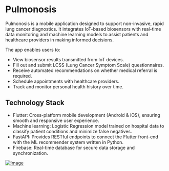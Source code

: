 # Pulmonosis
Pulmonosis is a mobile application designed to support non-invasive, rapid lung cancer diagnostics. It integrates IoT-based biosensors with real-time data monitoring and machine learning models to assist patients and healthcare providers in making informed decisions.

The app enables users to:
* View biosensor results transmitted from IoT devices.
* Fill out and submit LCSS (Lung Cancer Symptom Scale) questionnaires.
* Receive automated recommendations on whether medical referral is required.
* Schedule appointments with healthcare providers.
* Track and monitor personal health history over time.

## Technology Stack
* Flutter: Cross-platform mobile development (Android & iOS), ensuring smooth and responsive user experience.
* Machine learning: Logistic Regression model trained on hospital data to classify patient conditions and minimize false negatives.
* FastAPI: Provides RESTful endpoints to connect the Flutter front-end with the ML recommender system written in Python.
* Firebase: Real-time database for secure data storage and synchronization.

[![Image](https://github.com/user-attachments/assets/2c7a25a7-9812-495e-8e07-a80f12feace9)](https://youtu.be/h_Uf7FeEBQU?si=-MUUxXUWId3D5HUr "Demo")

